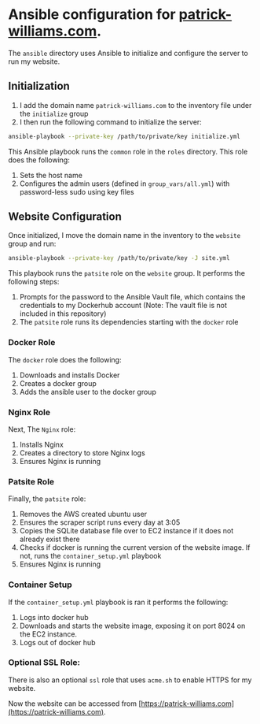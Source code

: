 # Ansible configuration for [patrick-williams.com](https://patrick-williams.com).

The `ansible` directory uses Ansible to initialize and configure the server to run my website.

## Initialization
1. I add the domain name `patrick-williams.com` to the inventory file under the `initialize` group
2. I then run the following command to initialize the server:
```bash
ansible-playbook --private-key /path/to/private/key initialize.yml
```
This Ansible playbook runs the `common` role in the `roles` directory. This role does the following:

1. Sets the host name  
2. Configures the admin users (defined in `group_vars/all.yml`) with password-less sudo using key files

## Website Configuration
Once initialized, I move the domain name in the inventory to the `website` group and run:
```bash
ansible-playbook --private-key /path/to/private/key -J site.yml
```
This playbook runs the `patsite` role on the `website` group. It performs the following steps: 

1. Prompts for the password to the Ansible Vault file, which contains the credentials to my Dockerhub account (Note: The vault file is not included in this repository)
2. The `patsite` role runs its dependencies starting with the `docker` role

### Docker Role

The `docker` role does the following:

1. Downloads and installs Docker 
2. Creates a docker group
3. Adds the ansible user to the docker group 

### Nginx Role

Next, The `Nginx` role: 

1. Installs Nginx 
2. Creates a directory to store Nginx logs
3. Ensures Nginx is running 

### Patsite Role

Finally, the `patsite` role: 

1. Removes the AWS created ubuntu user
2. Ensures the scraper script runs every day at 3:05
3. Copies the SQLite database file over to EC2 instance if it does not already exist there
4. Checks if docker is running the current version of the website image. If not, runs the `container_setup.yml` playbook
5. Ensures Nginx is running

### Container Setup

If the `container_setup.yml` playbook is ran it performs the following:

1. Logs into docker hub  
3. Downloads and starts the website image, exposing it on port 8024 on the EC2 instance. 
3. Logs out of docker hub 

### Optional SSL Role:

There is also an optional `ssl` role that uses `acme.sh` to enable HTTPS for my website.

Now the website can be accessed from [https://patrick-williams.com](https://patrick-williams.com). 
